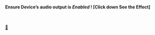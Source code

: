 <h4>Ensure Device’s audio output is <i>Enabled</i> ! [Click down See the Effect] </h4> 


<br />

 [🍳](https://player.vimeo.com/video/429245404)




